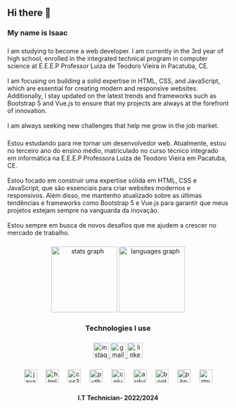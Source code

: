 <h2 align="left">Hi there 👋</h2>

###

<h3 align="left">My name is Isaac</h3>

###

<p align="left">I am studying to become a web developer. I am currently in the 3rd year of high school, enrolled in the integrated technical program in computer science at E.E.E.P Professor Luiza de Teodoro Vieira in Pacatuba, CE.<br><br>I am focusing on building a solid expertise in HTML, CSS, and JavaScript, which are essential for creating modern and responsive websites. Additionally, I stay updated on the latest trends and frameworks such as Bootstrap 5 and Vue.js to ensure that my projects are always at the forefront of innovation.<br><br>I am always seeking new challenges that help me grow in the job market.</p>

###

<p align="left">Estou estudando para me tornar um desenvolvedor web. Atualmente, estou no terceiro ano do ensino médio, matriculado no curso técnico integrado em informática na E.E.E.P Professora Luiza de Teodoro Vieira em Pacatuba, CE.<br><br>Estou focado em construir uma expertise sólida em HTML, CSS e JavaScript, que são essenciais para criar websites modernos e responsivos. Além disso, me mantenho atualizado sobre as últimas tendências e frameworks como Bootstrap 5 e Vue.js para garantir que meus projetos estejam sempre na vanguarda da inovação.<br><br>Estou sempre em busca de novos desafios que me ajudem a crescer no mercado de trabalho.</p>

###

<div align="center">
  <img src="https://github-readme-stats.vercel.app/api?username=isaac-lima&hide_title=false&hide_rank=true&show_icons=true&include_all_commits=true&count_private=true&disable_animations=false&theme=dark&locale=en&hide_border=false" height="150" alt="stats graph"  />
  <img src="https://github-readme-stats.vercel.app/api/top-langs?username=isaac-lima&locale=en&hide_title=false&layout=compact&card_width=320&langs_count=5&theme=dark&hide_border=false" height="150" alt="languages graph"  />
</div>

###

<h3 align="center">Technologies I use</h3>

###

<div align="center">
  <a href="https://www.instagram.com/isaac_t.i/" target="_blank">
    <img src="https://img.shields.io/static/v1?message=Instagram&logo=instagram&label=&color=E4405F&logoColor=white&labelColor=&style=for-the-badge" height="35" alt="instagram logo"  />
  </a>
  <a href="mailto:isaac.silva.css@gmail.com?subject=Contrata%C3%A7%C3%A3o&body=Ol%C3%A1%20Isaac%2C%0D%0A%0D%0Aacabei%20de%20ver%20seu%20github%20e%20me%20interessei%20em%20contratar%20voc%C3%AA" target="_blank">
    <img src="https://img.shields.io/static/v1?message=Gmail&logo=gmail&label=&color=D14836&logoColor=white&labelColor=&style=for-the-badge" height="35" alt="gmail logo"  />
  </a>
  <a href="https://www.linkedin.com/in/isaac-silva-59061525b/" target="_blank">
    <img src="https://img.shields.io/static/v1?message=LinkedIn&logo=linkedin&label=&color=0077B5&logoColor=white&labelColor=&style=for-the-badge" height="35" alt="linkedin logo"  />
  </a>
</div>

###

<div align="center">
  <img src="https://img.shields.io/badge/JavaScript-F7DF1E?logo=javascript&logoColor=black&style=for-the-badge" height="30" alt="javascript logo"  />
  <img width="12" />
  <img src="https://img.shields.io/badge/HTML5-E34F26?logo=html5&logoColor=white&style=for-the-badge" height="30" alt="html5 logo"  />
  <img width="12" />
  <img src="https://img.shields.io/badge/CSS3-1572B6?logo=css3&logoColor=white&style=for-the-badge" height="30" alt="css3 logo"  />
  <img width="12" />
  <img src="https://img.shields.io/badge/Python-3776AB?logo=python&logoColor=white&style=for-the-badge" height="30" alt="python logo"  />
  <img width="12" />
  <img src="https://img.shields.io/badge/C++-00599C?logo=cplusplus&logoColor=white&style=for-the-badge" height="30" alt="cplusplus logo"  />
  <img width="12" />
  <img src="https://img.shields.io/badge/Arduino-00979D?logo=arduino&logoColor=white&style=for-the-badge" height="30" alt="arduino logo"  />
  <img width="12" />
  <img src="https://img.shields.io/badge/Bootstrap-7952B3?logo=bootstrap&logoColor=white&style=for-the-badge" height="30" alt="bootstrap logo"  />
  <img width="12" />
  <img src="https://img.shields.io/badge/PHP-777BB4?logo=php&logoColor=black&style=for-the-badge" height="30" alt="php logo"  />
  <img width="12" />
  <img src="https://img.shields.io/badge/MySQL-4479A1?logo=mysql&logoColor=white&style=for-the-badge" height="30" alt="mysql logo"  />
</div>

###

<h4 align="center">I.T Technician- 2022/2024</h4>

###
